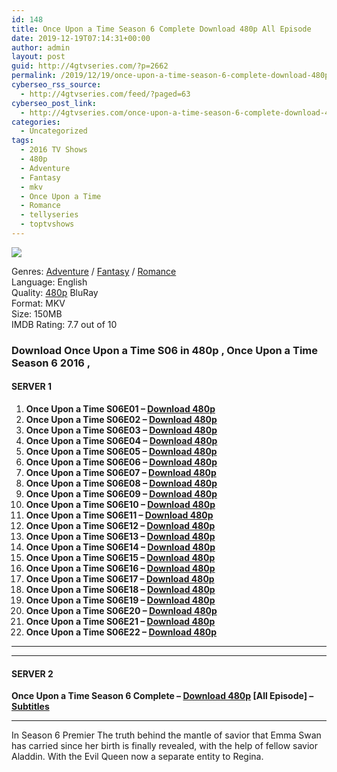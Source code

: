 ```yaml
---
id: 148
title: Once Upon a Time Season 6 Complete Download 480p All Episode
date: 2019-12-19T07:14:31+00:00
author: admin
layout: post
guid: http://4gtvseries.com/?p=2662
permalink: /2019/12/19/once-upon-a-time-season-6-complete-download-480p-all-episode/
cyberseo_rss_source:
  - http://4gtvseries.com/feed/?paged=63
cyberseo_post_link:
  - http://4gtvseries.com/once-upon-a-time-season-6-complete-download-480p-all-episode/
categories:
  - Uncategorized
tags:
  - 2016 TV Shows
  - 480p
  - Adventure
  - Fantasy
  - mkv
  - Once Upon a Time
  - Romance
  - tellyseries
  - toptvshows
---
```

<img class="aligncenter" src="https://3.bp.blogspot.com/-PF4oxfBrAKM/Xfsiaqqj5TI/AAAAAAAAAjw/0Dr80V5eJUoO0E6gDKTv9X-vUzcaY6tcACK4BGAYYCw/s1600/Once%2BUpon%2Ba%2BTime%2BSeason%2B6.jpg" />

Genres: <a href="http://4gtvseries.com/tag/adventure/" data-wpel-link="internal">Adventure</a> / <a href="http://4gtvseries.com/tag/fantasy/" data-wpel-link="internal">Fantasy</a> / <a href="http://4gtvseries.com/tag/romance/" data-wpel-link="internal">Romance</a>  
Language: English  
Quality:&nbsp;<a href="http://4gtvseries.com/tag/480p/" data-wpel-link="internal">480p</a> BluRay  
Format: MKV  
Size: 150MB  
IMDB Rating: 7.7 out of 10

### **Download Once Upon a Time S06 in 480p , Once Upon a Time Season 6 2016 ,&nbsp;**

#### <span><strong>SERVER 1</strong></span>

  1. **Once Upon a Time S06E01 – <a href="http://slink.dl480p.xyz/AfZsiYw" data-wpel-link="external" target="_blank" rel="nofollow external noopener noreferrer" class="wpel-icon-left"><i class="wpel-icon fa fa-download" aria-hidden="true"></i>Download 480p</a>**
  2. **Once Upon a Time S06E02 – <a href="http://slink.dl480p.xyz/xYQgNMm" data-wpel-link="external" target="_blank" rel="nofollow external noopener noreferrer" class="wpel-icon-left"><i class="wpel-icon fa fa-download" aria-hidden="true"></i>Download 480p</a>**
  3. **Once Upon a Time S06E03 – <a href="http://slink.dl480p.xyz/dDpe" data-wpel-link="external" target="_blank" rel="nofollow external noopener noreferrer" class="wpel-icon-left"><i class="wpel-icon fa fa-download" aria-hidden="true"></i>Download 480p</a>**
  4. **Once Upon a Time S06E04 – <a href="http://slink.dl480p.xyz/Fg40Yu1" data-wpel-link="external" target="_blank" rel="nofollow external noopener noreferrer" class="wpel-icon-left"><i class="wpel-icon fa fa-download" aria-hidden="true"></i>Download 480p</a>**
  5. **Once Upon a Time S06E05 – <a href="http://slink.dl480p.xyz/9Bo9T" data-wpel-link="external" target="_blank" rel="nofollow external noopener noreferrer" class="wpel-icon-left"><i class="wpel-icon fa fa-download" aria-hidden="true"></i>Download 480p</a>**
  6. **Once Upon a Time S06E06 – <a href="http://slink.dl480p.xyz/TyoE" data-wpel-link="external" target="_blank" rel="nofollow external noopener noreferrer" class="wpel-icon-left"><i class="wpel-icon fa fa-download" aria-hidden="true"></i>Download 480p</a>**
  7. **Once Upon a Time S06E07 – <a href="http://slink.dl480p.xyz/Qf7X" data-wpel-link="external" target="_blank" rel="nofollow external noopener noreferrer" class="wpel-icon-left"><i class="wpel-icon fa fa-download" aria-hidden="true"></i>Download 480p</a>**
  8. **Once Upon a Time S06E08 – <a href="http://slink.dl480p.xyz/R2QHna" data-wpel-link="external" target="_blank" rel="nofollow external noopener noreferrer" class="wpel-icon-left"><i class="wpel-icon fa fa-download" aria-hidden="true"></i>Download 480p</a>**
  9. **Once Upon a Time S06E09 – <a href="http://slink.dl480p.xyz/bICyp95E" data-wpel-link="external" target="_blank" rel="nofollow external noopener noreferrer" class="wpel-icon-left"><i class="wpel-icon fa fa-download" aria-hidden="true"></i>Download 480p</a>**
 10. **Once Upon a Time S06E10 – <a href="http://slink.dl480p.xyz/baPr" data-wpel-link="external" target="_blank" rel="nofollow external noopener noreferrer" class="wpel-icon-left"><i class="wpel-icon fa fa-download" aria-hidden="true"></i>Download 480p</a>**
 11. **Once Upon a Time S06E11 – <a href="http://slink.dl480p.xyz/zCEaqcr3" data-wpel-link="external" target="_blank" rel="nofollow external noopener noreferrer" class="wpel-icon-left"><i class="wpel-icon fa fa-download" aria-hidden="true"></i>Download 480p</a>**
 12. **Once Upon a Time S06E12 – <a href="http://slink.dl480p.xyz/41An676" data-wpel-link="external" target="_blank" rel="nofollow external noopener noreferrer" class="wpel-icon-left"><i class="wpel-icon fa fa-download" aria-hidden="true"></i>Download 480p</a>**
 13. **Once Upon a Time S06E13 – <a href="http://slink.dl480p.xyz/3GgG" data-wpel-link="external" target="_blank" rel="nofollow external noopener noreferrer" class="wpel-icon-left"><i class="wpel-icon fa fa-download" aria-hidden="true"></i>Download 480p</a>**
 14. **Once Upon a Time S06E14 – <a href="http://slink.dl480p.xyz/goZ9tYtc" data-wpel-link="external" target="_blank" rel="nofollow external noopener noreferrer" class="wpel-icon-left"><i class="wpel-icon fa fa-download" aria-hidden="true"></i>Download 480p</a>**
 15. **Once Upon a Time S06E15 – <a href="http://slink.dl480p.xyz/DXXs" data-wpel-link="external" target="_blank" rel="nofollow external noopener noreferrer" class="wpel-icon-left"><i class="wpel-icon fa fa-download" aria-hidden="true"></i>Download 480p</a>**
 16. **Once Upon a Time S06E16 – <a href="http://slink.dl480p.xyz/NwL7D" data-wpel-link="external" target="_blank" rel="nofollow external noopener noreferrer" class="wpel-icon-left"><i class="wpel-icon fa fa-download" aria-hidden="true"></i>Download 480p</a>**
 17. **Once Upon a Time S06E17 – <a href="http://slink.dl480p.xyz/5g0dBhPB" data-wpel-link="external" target="_blank" rel="nofollow external noopener noreferrer" class="wpel-icon-left"><i class="wpel-icon fa fa-download" aria-hidden="true"></i>Download 480p</a>**
 18. **Once Upon a Time S06E18 – <a href="http://slink.dl480p.xyz/aMGnT" data-wpel-link="external" target="_blank" rel="nofollow external noopener noreferrer" class="wpel-icon-left"><i class="wpel-icon fa fa-download" aria-hidden="true"></i>Download 480p</a>**
 19. **Once Upon a Time S06E19 – <a href="http://slink.dl480p.xyz/oWLp" data-wpel-link="external" target="_blank" rel="nofollow external noopener noreferrer" class="wpel-icon-left"><i class="wpel-icon fa fa-download" aria-hidden="true"></i>Download 480p</a>**
 20. **Once Upon a Time S06E20 – <a href="http://slink.dl480p.xyz/qXfimg4" data-wpel-link="external" target="_blank" rel="nofollow external noopener noreferrer" class="wpel-icon-left"><i class="wpel-icon fa fa-download" aria-hidden="true"></i>Download 480p</a>**
 21. **Once Upon a Time S06E21 – <a href="http://slink.dl480p.xyz/jxl2" data-wpel-link="external" target="_blank" rel="nofollow external noopener noreferrer" class="wpel-icon-left"><i class="wpel-icon fa fa-download" aria-hidden="true"></i>Download 480p</a>**
 22. **Once Upon a Time S06E22 – <a href="http://slink.dl480p.xyz/AYCxDK" data-wpel-link="external" target="_blank" rel="nofollow external noopener noreferrer" class="wpel-icon-left"><i class="wpel-icon fa fa-download" aria-hidden="true"></i>Download 480p</a>**

* * *

* * *

#### <span><strong>SERVER 2</strong></span>

**Once Upon a Time Season 6 Complete – <a href="http://dl480p.xyz/2729/" data-wpel-link="external" target="_blank" rel="nofollow external noopener noreferrer" class="wpel-icon-left"><i class="wpel-icon fa fa-download" aria-hidden="true"></i>Download 480p</a> [All Episode] – <a href="https://subscene.com/subtitles/once-upon-a-time-sixth-season" data-wpel-link="external" target="_blank" rel="nofollow external noopener noreferrer" class="wpel-icon-left"><i class="wpel-icon fa fa-download" aria-hidden="true"></i>Subtitles</a>**

* * *

In Season 6 Premier The truth behind the mantle of savior that Emma Swan has carried since her birth is finally revealed, with the help of fellow savior Aladdin. With the Evil Queen now a separate entity to Regina.

<div align="center">
</div>